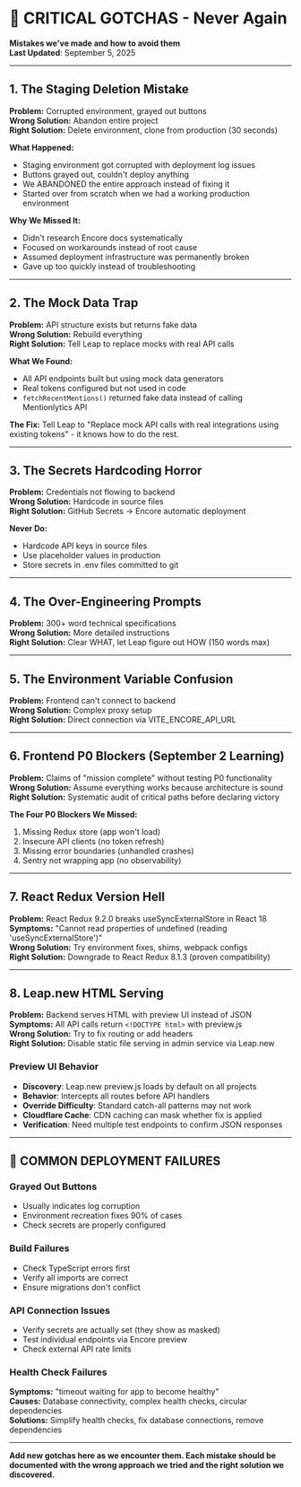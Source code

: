 # 🚨 CRITICAL GOTCHAS - Never Again
**Mistakes we've made and how to avoid them**  
**Last Updated**: September 5, 2025

---

## 1. The Staging Deletion Mistake
**Problem:** Corrupted environment, grayed out buttons  
**Wrong Solution:** Abandon entire project  
**Right Solution:** Delete environment, clone from production (30 seconds)

**What Happened:**
- Staging environment got corrupted with deployment log issues
- Buttons grayed out, couldn't deploy anything
- We ABANDONED the entire approach instead of fixing it
- Started over from scratch when we had a working production environment

**Why We Missed It:**
- Didn't research Encore docs systematically
- Focused on workarounds instead of root cause
- Assumed deployment infrastructure was permanently broken
- Gave up too quickly instead of troubleshooting

---

## 2. The Mock Data Trap  
**Problem:** API structure exists but returns fake data  
**Wrong Solution:** Rebuild everything  
**Right Solution:** Tell Leap to replace mocks with real API calls

**What We Found:**
- All API endpoints built but using mock data generators
- Real tokens configured but not used in code
- `fetchRecentMentions()` returned fake data instead of calling Mentionlytics API

**The Fix:**
Tell Leap to "Replace mock API calls with real integrations using existing tokens" - it knows how to do the rest.

---

## 3. The Secrets Hardcoding Horror
**Problem:** Credentials not flowing to backend  
**Wrong Solution:** Hardcode in source files  
**Right Solution:** GitHub Secrets → Encore automatic deployment

**Never Do:**
- Hardcode API keys in source files
- Use placeholder values in production
- Store secrets in .env files committed to git

---

## 4. The Over-Engineering Prompts
**Problem:** 300+ word technical specifications  
**Wrong Solution:** More detailed instructions  
**Right Solution:** Clear WHAT, let Leap figure out HOW (150 words max)

---

## 5. The Environment Variable Confusion
**Problem:** Frontend can't connect to backend  
**Wrong Solution:** Complex proxy setup  
**Right Solution:** Direct connection via VITE_ENCORE_API_URL

---

## 6. Frontend P0 Blockers (September 2 Learning)
**Problem:** Claims of "mission complete" without testing P0 functionality  
**Wrong Solution:** Assume everything works because architecture is sound  
**Right Solution:** Systematic audit of critical paths before declaring victory

**The Four P0 Blockers We Missed:**
1. Missing Redux store (app won't load)
2. Insecure API clients (no token refresh)
3. Missing error boundaries (unhandled crashes)
4. Sentry not wrapping app (no observability)

---

## 7. React Redux Version Hell
**Problem:** React Redux 9.2.0 breaks useSyncExternalStore in React 18  
**Symptoms:** "Cannot read properties of undefined (reading 'useSyncExternalStore')"  
**Wrong Solution:** Try environment fixes, shims, webpack configs  
**Right Solution:** Downgrade to React Redux 8.1.3 (proven compatibility)

---

## 8. Leap.new HTML Serving
**Problem:** Backend serves HTML with preview UI instead of JSON  
**Symptoms:** All API calls return `<!DOCTYPE html>` with preview.js  
**Wrong Solution:** Try to fix routing or add headers  
**Right Solution:** Disable static file serving in admin service via Leap.new

### Preview UI Behavior
- **Discovery**: Leap.new preview.js loads by default on all projects
- **Behavior**: Intercepts all routes before API handlers
- **Override Difficulty**: Standard catch-all patterns may not work
- **Cloudflare Cache**: CDN caching can mask whether fix is applied
- **Verification**: Need multiple test endpoints to confirm JSON responses

---

## 🚦 COMMON DEPLOYMENT FAILURES

### Grayed Out Buttons
- Usually indicates log corruption
- Environment recreation fixes 90% of cases
- Check secrets are properly configured

### Build Failures
- Check TypeScript errors first
- Verify all imports are correct
- Ensure migrations don't conflict

### API Connection Issues
- Verify secrets are actually set (they show as masked)
- Test individual endpoints via Encore preview
- Check external API rate limits

### Health Check Failures
**Symptoms:** "timeout waiting for app to become healthy"  
**Causes:** Database connectivity, complex health checks, circular dependencies  
**Solutions:** Simplify health checks, fix database connections, remove dependencies

---

**Add new gotchas here as we encounter them. Each mistake should be documented with the wrong approach we tried and the right solution we discovered.**